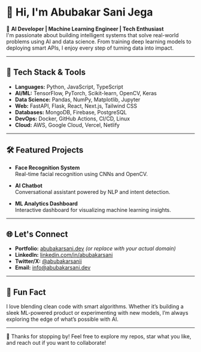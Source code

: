 # 👋 Hi, I'm Abubakar Sani Jega

🎯 **AI Developer | Machine Learning Engineer | Tech Enthusiast**  
I'm passionate about building intelligent systems that solve real-world problems using AI and data science. From training deep learning models to deploying smart APIs, I enjoy every step of turning data into impact.

---

## 🧠 Tech Stack & Tools

- **Languages:** Python, JavaScript, TypeScript  
- **AI/ML:** TensorFlow, PyTorch, Scikit-learn, OpenCV, Keras  
- **Data Science:** Pandas, NumPy, Matplotlib, Jupyter  
- **Web:** FastAPI, Flask, React, Next.js, Tailwind CSS  
- **Databases:** MongoDB, Firebase, PostgreSQL  
- **DevOps:** Docker, GitHub Actions, CI/CD, Linux  
- **Cloud:** AWS, Google Cloud, Vercel, Netlify  

---

## 🛠️ Featured Projects

- **Face Recognition System**  
  Real-time facial recognition using CNNs and OpenCV.

- **AI Chatbot**  
  Conversational assistant powered by NLP and intent detection.

- **ML Analytics Dashboard**  
  Interactive dashboard for visualizing machine learning insights.

---

## 🌐 Let's Connect

- **Portfolio:** [abubakarsani.dev](https://abubakarsani.dev) *(or replace with your actual domain)*  
- **LinkedIn:** [linkedin.com/in/abubakarsani](https://linkedin.com/in/abubakarsani)  
- **Twitter/X:** [@abubakarsanii](https://twitter.com/abubakarsanii)  
- **Email:** info@abubakarsani.dev

---

## 💬 Fun Fact

I love blending clean code with smart algorithms. Whether it’s building a sleek ML-powered product or experimenting with new models, I’m always exploring the edge of what’s possible with AI.

---

📌 Thanks for stopping by! Feel free to explore my repos, star what you like, and reach out if you want to collaborate!

